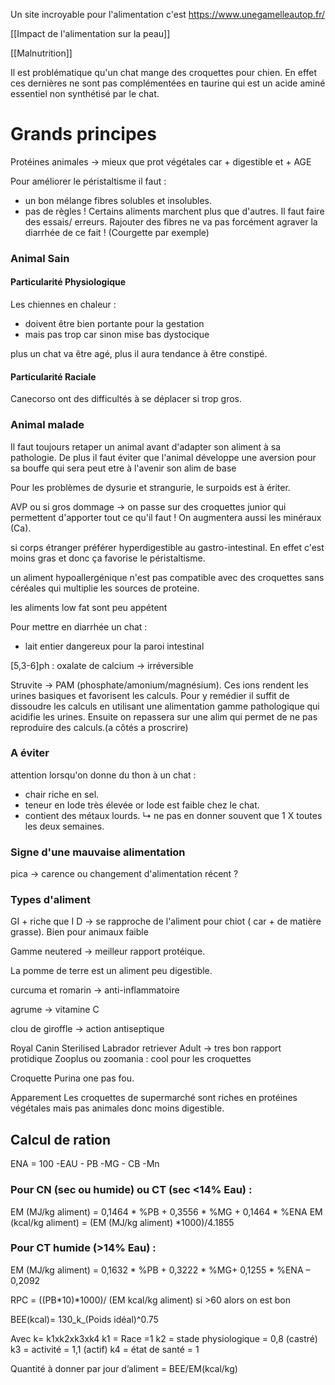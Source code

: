 Un site incroyable pour l'alimentation c'est https://www.unegamelleautop.fr/

[[Impact de l'alimentation sur la peau]]

[[Malnutrition]]

Il est problématique qu'un chat mange des croquettes pour chien. En effet ces dernières ne sont pas complémentées en taurine qui est un acide aminé essentiel non synthétisé par le chat.





# Grands principes
Protéines animales → mieux que prot végétales car + digestible et + AGE

Pour améliorer le péristaltisme il faut :
-   un bon mélange fibres solubles et insolubles.
-   pas de règles ! Certains aliments marchent plus que d'autres. Il faut faire des essais/ erreurs.
Rajouter des fibres ne va pas forcément agraver la diarrhée de ce fait ! (Courgette par exemple)

### Animal Sain

#### Particularité Physiologique
Les chiennes en chaleur :
-   doivent être bien portante pour la gestation
-   mais pas trop car sinon mise bas dystocique

plus un chat va être agé, plus il aura tendance à être constipé.

#### Particularité Raciale
Canecorso ont des difficultés à se déplacer si trop gros.

### Animal malade
Il faut toujours retaper un animal avant d'adapter son aliment à sa pathologie. De plus il faut éviter que l'animal développe une aversion pour sa bouffe qui sera peut etre à l'avenir son alim de base

Pour les problèmes de dysurie et strangurie, le surpoids est à ériter.

AVP ou si gros dommage → on passe sur des croquettes junior qui permettent d'apporter tout ce qu'il faut ! On augmentera aussi les minéraux (Ca).

si corps étranger préférer hyperdigestible au gastro-intestinal. En effet c'est moins gras et donc ça favorise le péristaltisme.

un aliment hypoallergénique n'est pas compatible avec des croquettes sans céréales qui multiplie les sources de proteine.

les aliments low fat sont peu appétent

Pour mettre en diarrhée un chat :
-   lait entier dangereux pour la paroi intestinal

[5,3-6]ph : oxalate de calcium → irréversible

Struvite → PAM (phosphate/amonium/magnésium). Ces ions rendent les urines basiques et favorisent les calculs. Pour y remédier il suffit de dissoudre les calculs en utilisant une alimentation gamme pathologique qui acidifie les urines. Ensuite on repassera sur une alim qui permet de ne pas reproduire des calculs.(a côtés a proscrire)

### A éviter 
attention lorsqu'on donne du thon à un chat :
-   chair riche en sel.
-   teneur en Iode très élevée or Iode est faible chez le chat.
-   contient des métaux lourds. ↳ ne pas en donner souvent que 1 X toutes les deux semaines.


### Signe d'une mauvaise alimentation
pica → carence ou changement d'alimentation récent ?




### Types d'aliment

GI + riche que I D → se rapproche de l'aliment pour chiot ( car + de matière grasse). Bien pour animaux faible

Gamme neutered → meilleur rapport protéique.

La pomme de terre est un aliment peu digestible.

curcuma et romarin → anti-inflammatoire

agrume → vitamine C

clou de giroffle → action antiseptique

Royal Canin Sterilised Labrador retriever Adult → tres bon rapport protidique
Zooplus ou zoomania : cool pour les croquettes

Croquette Purina one pas fou.

Apparement Les croquettes de supermarché sont riches en protéines végétales mais pas animales donc moins digestible.
## Calcul de ration

ENA = 100 -EAU - PB -MG - CB -Mn

### Pour CN (sec ou humide) ou CT (sec <14% Eau) :

EM (MJ/kg aliment) = 0,1464 * %PB + 0,3556 * %MG + 0,1464 * %ENA EM (kcal/kg aliment) = (EM (MJ/kg aliment) *1000)/4.1855

### Pour CT humide (>14% Eau) :

EM (MJ/kg aliment) = 0,1632 * %PB + 0,3222 * %MG+ 0,1255 * %ENA – 0,2092

RPC = ((PB*10)*1000)/ (EM kcal/kg aliment) si >60 alors on est bon

BEE(kcal)= 130_k_(Poids idéal)^0.75

Avec k= k1xk2xk3xk4 k1 = Race =1 k2 = stade physiologique = 0,8 (castré) k3 = activité = 1,1 (actif) k4 = état de santé = 1

Quantité à donner par jour d’aliment = BEE/EM(kcal/kg)